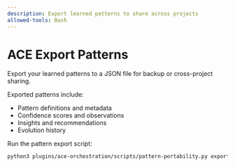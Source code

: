 ```yaml
---
description: Export learned patterns to share across projects
allowed-tools: Bash
---
```


# ACE Export Patterns

Export your learned patterns to a JSON file for backup or cross-project sharing.

Exported patterns include:
- Pattern definitions and metadata
- Confidence scores and observations
- Insights and recommendations
- Evolution history

Run the pattern export script:

```bash
python3 plugins/ace-orchestration/scripts/pattern-portability.py export --output ./my-patterns.json
```
